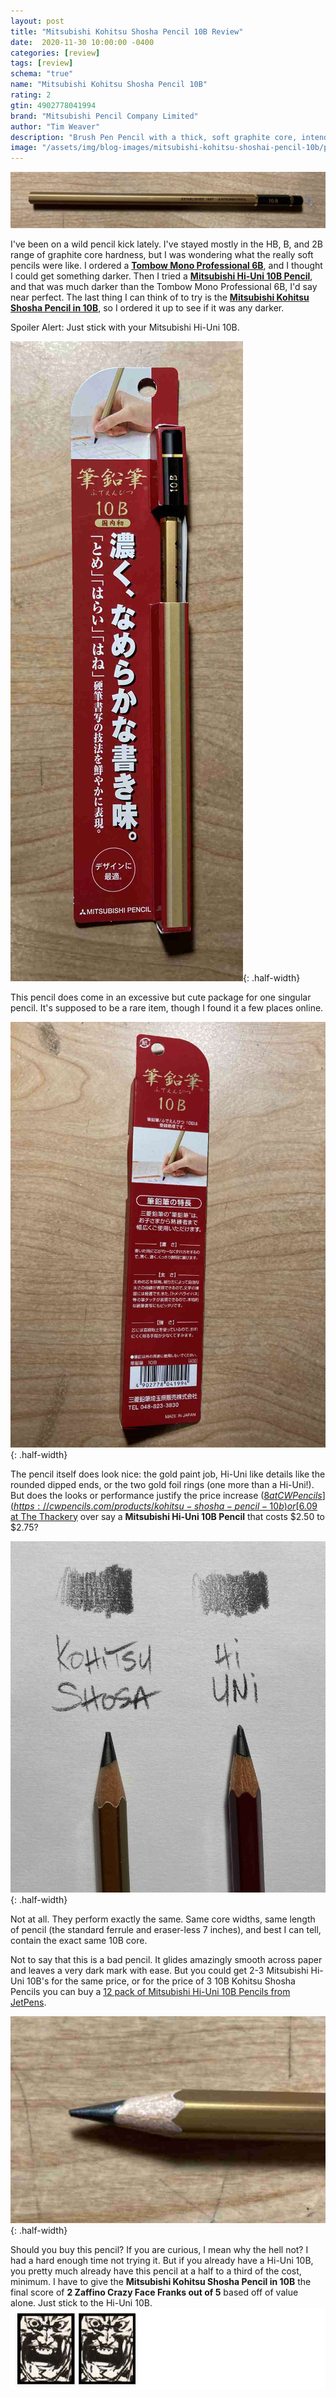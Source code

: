 ```yaml
---
layout: post
title: "Mitsubishi Kohitsu Shosha Pencil 10B Review"
date:  2020-11-30 10:00:00 -0400
categories: [review]
tags: [review]
schema: "true"
name: "Mitsubishi Kohitsu Shosha Pencil 10B"
rating: 2
gtin: 4902778041994
brand: "Mitsubishi Pencil Company Limited"
author: "Tim Weaver"
description: "Brush Pen Pencil with a thick, soft graphite core, intended for people learning to write Japanese"
image: "/assets/img/blog-images/mitsubishi-kohitsu-shoshai-pencil-10b/pencil-front.jpg"
---
```


![Mitsubishi Kohitsu Shosha Pencil in 10B](/assets/img/blog-images/mitsubishi-kohitsu-shoshai-pencil-10b/pencil-front.jpg)

I've been on a wild pencil kick lately.  I've stayed mostly in the HB, B, and 2B range of graphite core hardness, but I was wondering what the really soft pencils were like.  I ordered a **[Tombow Mono Professional 6B](https://www.tombowusa.com/craft/pencils/mono-drawing-pencils-1579.html)**, and I thought I could get something darker.  Then I tried a **[Mitsubishi Hi-Uni 10B Pencil](https://www.jetpens.com/Uni-Mitsubishi-Hi-Uni-Pencil-10B/pd/10947)**, and that was much darker than the Tombow Mono Professional 6B, I'd say near perfect.  The last thing I can think of to try is the **[Mitsubishi Kohitsu Shosha Pencil in 10B](https://cwpencils.com/products/kohitsu-shosha-pencil-10b)**, so I ordered it up to see if it was any darker.

Spoiler Alert:  Just stick with your Mitsubishi Hi-Uni 10B.

<!--more-->

![Mitsubishi Kohitsu Shosha Pencil 10B Package Frontside](/assets/img/blog-images/mitsubishi-kohitsu-shoshai-pencil-10b/package-front.jpg){: .half-width}

This pencil does come in an excessive but cute package for one singular pencil.  It's supposed to be a rare item, though I found it a few places online.  

![Mitsubishi Kohitsu Shosha Pencil 10B Package Backside](/assets/img/blog-images/mitsubishi-kohitsu-shoshai-pencil-10b/package-back.jpg){: .half-width}

The pencil itself does look nice: the gold paint job, Hi-Uni like details like the rounded dipped ends, or the two gold foil rings (one more than a Hi-Uni!). But does the looks or performance justify the price increase ([$8 at CW Pencils](https://cwpencils.com/products/kohitsu-shosha-pencil-10b) or [$6.09 at The Thackery](https://www.thethackery.com/default/art-supplies/pencils/art-pencils/mitsubishi-uni/mitsubishi-fude-enpitsu-10b-rare-extra-large-lead-made-in-japan-choose-lot-of-1-3-6-or-12-pieces.html) over say a **Mitsubishi Hi-Uni 10B Pencil** that costs $2.50 to $2.75?

![Mitsubishi Kohitsu Shosha Pencil 10B versus the Hi-Uni 10B](/assets/img/blog-images/mitsubishi-kohitsu-shoshai-pencil-10b/kohitsu-shoshai-hi-uni-10b-comparrison.jpg){: .half-width}

Not at all.  They perform exactly the same.  Same core widths, same length of pencil (the standard  ferrule and eraser-less 7 inches), and best I can tell, contain the exact same 10B core.

Not to say that this is a bad pencil.  It glides amazingly smooth across paper and leaves a very dark mark with ease. But you could get 2-3 Mitsubishi Hi-Uni 10B's for the same price, or for the price of 3 10B Kohitsu Shosha Pencils you can buy a [12 pack of Mitsubishi Hi-Uni 10B Pencils from JetPens](https://www.jetpens.com/Uni-Mitsubishi-Hi-Uni-Pencil-10B-Box-of-12/pd/3517).

![Mitsubishi Kohitsu Shosha Pencil 10B side picture](/assets/img/blog-images/mitsubishi-kohitsu-shoshai-pencil-10b/core-side.jpg){: .half-width}

Should you buy this pencil?  If you are curious, I mean why the hell not?  I had a hard enough time not trying it.  But if you already have a Hi-Uni 10B, you pretty much already have this pencil at a half to a third of the cost, minimum.  I have to give the **Mitsubishi Kohitsu Shosha Pencil in 10B** the final score of **2 Zaffino Crazy Face Franks out of 5** based off of value alone.  Just stick to the Hi-Uni 10B.
![2 out of 5 Stars](/assets/img/blog-images/zaffino-scale-2-star.jpg)
